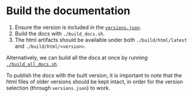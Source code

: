# Build the documentation

1. Ensure the version is included in the [`versions.json`](./versions.json).
2. Build the docs with `./build_docs.sh`.
3. The html artifacts should be available under both `./build/html/latest` and `./build/html/<version>`.

Alternatively, we can build all the docs at once by running [`./build_all_docs.sh`](./build_all_docs.sh).

To publish the docs with the built version, it is important to note that the html files of older versions
should be kept intact, in order for the version selection (through `versions.json`) to work.
